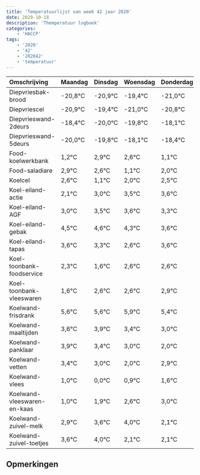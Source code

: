 ```yaml
---
title: 'Temperatuurlijst van week 42 jaar 2020'
date: 2020-10-18
description: 'Themperatuur logboek'
categories:
    - 'HACCP'
tags:
    - '2020'
    - '42'
    - '202042'
    - 'temperatuur'
---
```

|Omschrijving|Maandag|Dinsdag|Woensdag|Donderdag|Vrijdag|Zaterdag|Zondag|
|:---|:---|:---|:---|:---|:---|:---|:---|
|Diepvriesbak-brood|-20,8°C|-20,9°C|-19,4°C|-21,0°C|-20,8°C|-19,1°C|-19,4°C|
|Diepvriescel|-20,9°C|-19,4°C|-21,0°C|-20,8°C|-19,1°C|-19,4°C|-20,9°C|
|Diepvrieswand-2deurs|-18,4°C|-20,0°C|-19,8°C|-18,1°C|-18,4°C|-19,9°C|-19,0°C|
|Diepvrieswand-5deurs|-20,0°C|-19,8°C|-18,1°C|-18,4°C|-19,9°C|-19,0°C|-18,5°C|
|Food-koelwerkbank|1,2°C|2,9°C|2,6°C|1,1°C|2,0°C|2,5°C|2,6°C|
|Food-saladiare|2,9°C|2,6°C|1,1°C|2,0°C|2,5°C|2,6°C|2,3°C|
|Koelcel|2,6°C|1,1°C|2,0°C|2,5°C|2,6°C|2,3°C|1,6°C|
|Koel-eiland-actie|2,1°C|3,0°C|3,5°C|3,6°C|3,3°C|2,6°C|3,6°C|
|Koel-eiland-AGF|3,0°C|3,5°C|3,6°C|3,3°C|2,6°C|3,6°C|3,6°C|
|Koel-eiland-gebak|4,5°C|4,6°C|4,3°C|3,6°C|4,6°C|4,6°C|4,9°C|
|Koel-eiland-tapas|3,6°C|3,3°C|2,6°C|3,6°C|3,6°C|3,9°C|3,4°C|
|Koel-toonbank-foodservice|2,3°C|1,6°C|2,6°C|2,6°C|2,9°C|2,4°C|2,0°C|
|Koel-toonbank-vleeswaren|1,6°C|2,6°C|2,6°C|2,9°C|2,4°C|2,0°C|1,0°C|
|Koelwand-frisdrank|5,6°C|5,6°C|5,9°C|5,4°C|5,0°C|4,0°C|4,9°C|
|Koelwand-maaltijden|3,6°C|3,9°C|3,4°C|3,0°C|2,0°C|2,9°C|3,6°C|
|Koelwand-panklaar|3,9°C|3,4°C|3,0°C|2,0°C|2,9°C|3,6°C|4,0°C|
|Koelwand-vetten|3,4°C|3,0°C|2,0°C|2,9°C|3,6°C|4,0°C|2,1°C|
|Koelwand-vlees|1,0°C|0,0°C|0,9°C|1,6°C|2,0°C|0,1°C|0,1°C|
|Koelwand-vleeswaren-en-kaas|1,0°C|1,9°C|2,6°C|3,0°C|1,1°C|1,1°C|3,0°C|
|Koelwand-zuivel-melk|2,9°C|3,6°C|4,0°C|2,1°C|2,1°C|4,0°C|3,6°C|
|Koelwand-zuivel-toetjes|3,6°C|4,0°C|2,1°C|2,1°C|4,0°C|3,6°C|3,6°C|

## Opmerkingen



